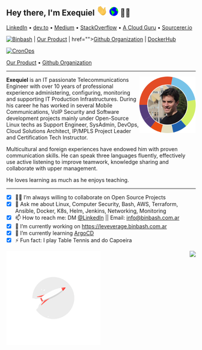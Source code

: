<h2 align="left"> 
 Hey there, I'm Exequiel 
 <img src="https://github.com/exequielrafaela/exequielrafaela/blob/master/assets/images/hi.gif?raw=true?sanitize=true" width="29px">
 <img src="https://github.com/exequielrafaela/exequielrafaela/blob/master/assets/images/earth.gif?raw=true?sanitize=true" width="24px">
 👨‍💻
</h2>
<p align="left">
  <a href="https://www.linkedin.com/in/barrireroexequiel/">LinkedIn</a> •
  <a href="https://dev.to/exequielrafaela">dev.to</a> •
  <a href="https://medium.com/@exequiel.barrirero">Medium</a> •
  <a href="https://stackoverflow.com/users/2033312/exequiel-barrirero?tab=profile">StackOverflow</a> •
  <a href="https://learn.acloud.guru/profile/exequielrafaela">A Cloud Guru</a> •
  <a href="https://sourcerer.io/exequielrafaela">Sourcerer.io</a>
</p>


[![Binbash](https://img.shields.io/badge/Co%20Founder-@Binbash-blue?style=for-the-badge&logo=icloud&logoColor=64ffda&logoWidth=20&labelColor=172a45&color=64ffda)](https://www.binbash.com.ar) | [Our Product](https://leverage.binbash.com) | href="">[Github Organization](https://github.com/binbashar) | [DockerHub](https://cloud.docker.com/u/binbash/repository/list) 


[![CronOps](https://img.shields.io/badge/Founder-@CronOps-blue?style=for-the-badge&logo=cloudbees&logoColor=64ffda&logoWidth=40&labelColor=172a45&color=64ffda)](https://www.cronops.io)

  <a href="https://devopstips.cronops.io">Our Product</a> •
  <a href="https://github.com/cronops-io">Github Organization</a>
</p>

---

<a href="https://sourcerer.io/exequielrafaela">
<img align='right' 
     src="https://github.com/exequielrafaela/exequielrafaela/blob/master/assets/images/sourcerer-io-profile.png?raw=true?sanitize=true" 
     width="150">
</a>

**Exequiel** is an IT passionate Telecommunications Engineer with over 10 years of professional experience administering, configuring, monitoring and supporting IT Production Infrastructures. During his career he has worked in several Mobile Communications, VoIP Security and Software development projects mainly under Open-Source Linux techs as Support Engineer, SysAdmin, DevOps, Cloud Solutions Architect, IP/MPLS Project Leader and Certification Tech Instructor.

Multicultural and foreign experiences have endowed him with proven communication skills. He can speak three languages fluently, effectively use active listening to improve teamwork, knowledge sharing and collaborate with upper management.

He loves learning as much as he enjoys teaching.

---

- [x] 👨‍💻 I’m always willing to collaborate on Open Source Projects
- [x] 💬 Ask me about Linux, Computer Security, Bash, AWS, Terraform, Ansible, Docker, K8s, Helm, Jenkins, Networking, Monitoring
- [x] 📫 How to reach me: DM [@LinkedIn](https://www.linkedin.com/in/barrireroexequiel) || Email: info@binbash.com.ar
- [x] 🔭 I’m currently working on https://leveverage.binbash.com.ar
- [x] 🌱 I’m currently learning [ArgoCD](https://argoproj.github.io/argo-cd/)
- [x] ⚡ Fun fact: I play Table Tennis and do Capoeira

<img align='right' src="https://github-readme-stats.vercel.app/api?username=exequielrafaela&show_icons=true&title_color=ccd6f6&icon_color=64ffda&text_color=64ffda&bg_color=172a45">

<img align='left' src="https://github.com/exequielrafaela/exequielrafaela/blob/master/assets/images/rocket_flying.gif?raw=true?sanitize=true" width="250">


